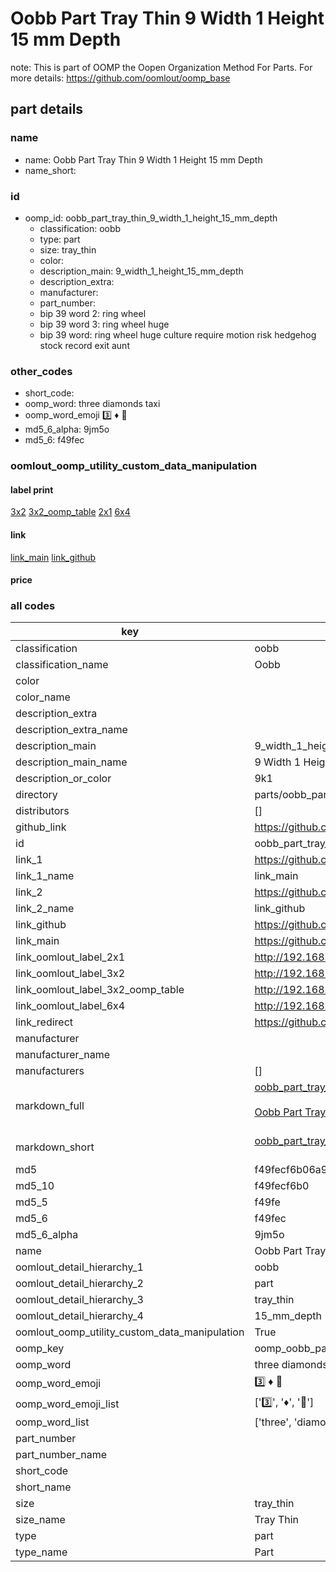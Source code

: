 # Oobb Part Tray Thin 9 Width 1 Height 15 mm Depth  

note: This is part of OOMP the Oopen Organization Method For Parts. For more details: https://github.com/oomlout/oomp_base

##  part details
  







### name
* name: Oobb Part Tray Thin 9 Width 1 Height 15 mm Depth
* name_short: 
### id
* oomp_id: oobb_part_tray_thin_9_width_1_height_15_mm_depth
  * classification: oobb
  * type: part
  * size: tray_thin
  * color: 
  * description_main: 9_width_1_height_15_mm_depth
  * description_extra: 
  * manufacturer: 
  * part_number: 
  * bip 39 word 2: ring wheel
  * bip 39 word 3: ring wheel huge
  * bip 39 word: ring wheel huge culture require motion risk hedgehog stock record exit aunt

### other_codes
* short_code: 
* oomp_word: three diamonds taxi
* oomp_word_emoji :three: :diamonds: :taxi:
* md5_6_alpha: 9jm5o
* md5_6: f49fec






### oomlout_oomp_utility_custom_data_manipulation
#### label print
[3x2](http://192.168.1.245:1112/?label=oomp%209jm5o)
[3x2_oomp_table](http://192.168.1.108:1112/?label=oomp%209jm5o)
[2x1](http://192.168.1.242:1112/?label=oomp%209jm5o)
[6x4](http://192.168.1.55:1112/?label=oomp%209jm5o)    

#### link

[link_main](https://github.com/oomlout/oomlout_oomp_version_1_messy/tree/main/parts/oobb_part_tray_thin_9_width_1_height_15_mm_depth) [link_github](https://github.com/oomlout/oomlout_oomp_version_1_messy/tree/main/parts/oobb_part_tray_thin_9_width_1_height_15_mm_depth)                             

#### price







### all codes 
| key | value |  
| --- | --- |  
| classification | oobb |  
| classification_name | Oobb |  
| color |  |  
| color_name |  |  
| description_extra |  |  
| description_extra_name |  |  
| description_main | 9_width_1_height_15_mm_depth |  
| description_main_name | 9 Width 1 Height 15 mm Depth |  
| description_or_color | 9k1 |  
| directory | parts/oobb_part_tray_thin_9_width_1_height_15_mm_depth |  
| distributors | [] |  
| github_link | https://github.com/oomlout/oomlout_oomp_part_src/tree/main/parts/oobb_part_tray_thin_9_width_1_height_15_mm_depth |  
| id | oobb_part_tray_thin_9_width_1_height_15_mm_depth |  
| link_1 | https://github.com/oomlout/oomlout_oomp_version_1_messy/tree/main/parts/oobb_part_tray_thin_9_width_1_height_15_mm_depth |  
| link_1_name | link_main |  
| link_2 | https://github.com/oomlout/oomlout_oomp_version_1_messy/tree/main/parts/oobb_part_tray_thin_9_width_1_height_15_mm_depth |  
| link_2_name | link_github |  
| link_github | https://github.com/oomlout/oomlout_oomp_version_1_messy/tree/main/parts/oobb_part_tray_thin_9_width_1_height_15_mm_depth |  
| link_main | https://github.com/oomlout/oomlout_oomp_version_1_messy/tree/main/parts/oobb_part_tray_thin_9_width_1_height_15_mm_depth |  
| link_oomlout_label_2x1 | http://192.168.1.242:1112/?label=oomp%209jm5o |  
| link_oomlout_label_3x2 | http://192.168.1.245:1112/?label=oomp%209jm5o |  
| link_oomlout_label_3x2_oomp_table | http://192.168.1.108:1112/?label=oomp%209jm5o |  
| link_oomlout_label_6x4 | http://192.168.1.55:1112/?label=oomp%209jm5o |  
| link_redirect | https://github.com/oomlout/oomlout_oomp_version_1_messy/tree/main/parts/oobb_part_tray_thin_9_width_1_height_15_mm_depth |  
| manufacturer |  |  
| manufacturer_name |  |  
| manufacturers | [] |  
| markdown_full | [oobb_part_tray_thin_9_width_1_height_15_mm_depth](none)<br>[](none)<br>[Oobb Part Tray Thin 9 Width 1 Height 15 Mm Depth](none)<br><br> |  
| markdown_short | [oobb_part_tray_thin_9_width_1_height_15_mm_depth](none)<br><br> |  
| md5 | f49fecf6b06a974e415b8358dd7e85d0 |  
| md5_10 | f49fecf6b0 |  
| md5_5 | f49fe |  
| md5_6 | f49fec |  
| md5_6_alpha | 9jm5o |  
| name | Oobb Part Tray Thin 9 Width 1 Height 15 mm Depth |  
| oomlout_detail_hierarchy_1 | oobb |  
| oomlout_detail_hierarchy_2 | part |  
| oomlout_detail_hierarchy_3 | tray_thin |  
| oomlout_detail_hierarchy_4 | 15_mm_depth |  
| oomlout_oomp_utility_custom_data_manipulation | True |  
| oomp_key | oomp_oobb_part_tray_thin_9_width_1_height_15_mm_depth |  
| oomp_word | three diamonds taxi |  
| oomp_word_emoji | :three: :diamonds: :taxi: |  
| oomp_word_emoji_list | [':three:', ':diamonds:', ':taxi:'] |  
| oomp_word_list | ['three', 'diamonds', 'taxi'] |  
| part_number |  |  
| part_number_name |  |  
| short_code |  |  
| short_name |  |  
| size | tray_thin |  
| size_name | Tray Thin |  
| type | part |  
| type_name | Part |  
